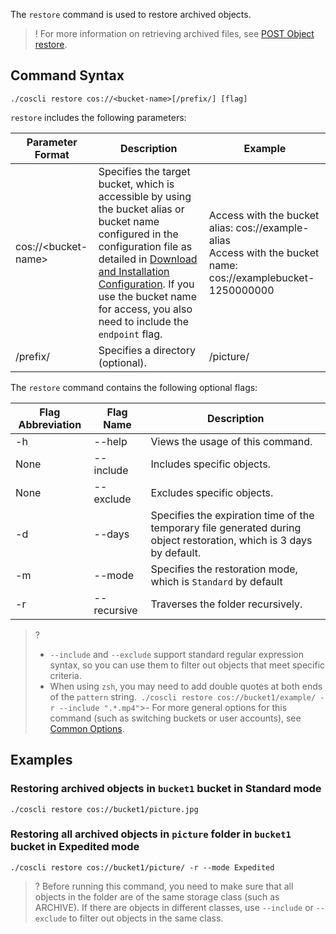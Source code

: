 The `restore` command is used to restore archived objects.
>! For more information on retrieving archived files, see [POST Object restore](https://intl.cloud.tencent.com/document/product/436/12633).

## Command Syntax

```plaintext
./coscli restore cos://<bucket-name>[/prefix/] [flag]
```


`restore` includes the following parameters:

| Parameter Format | Description | Example |
| --------- | ------------- | ------------------------ |
| cos://&lt;bucket-name&gt; | Specifies the target bucket, which is accessible by using the bucket alias or bucket name configured in the configuration file as detailed in [Download and Installation Configuration](https://intl.cloud.tencent.com/document/product/436/43265). If you use the bucket name for access, you also need to include the `endpoint` flag. | Access with the bucket alias: cos://example-alias <br>Access with the bucket name: cos://examplebucket-1250000000    |
| /prefix/          | Specifies a directory (optional). | /picture/ |

The `restore` command contains the following optional flags:

| Flag Abbreviation | Flag Name     | Description                         |
| --------- | ------------- | --------------------------------- |
| -h |  --help |   Views the usage of this command. |
|     None      | --include     | Includes specific objects.                  |
|     None      | --exclude     | Excludes specific objects.                |
| -d        | --days        | Specifies the expiration time of the temporary file generated during object restoration, which is 3 days by default. |
| -m        | --mode        | Specifies the restoration mode, which is `Standard` by default      |
| -r        | --recursive   | Traverses the folder recursively.                  |

>?
> - `--include` and `--exclude` support standard regular expression syntax, so you can use them to filter out objects that meet specific criteria.
> - When using `zsh`, you may need to add double quotes at both ends of the `pattern` string.```
./coscli restore cos://bucket1/example/ -r --include ".*.mp4"```>- For more general options for this command (such as switching buckets or user accounts), see [Common Options](https://www.tencentcloud.com/document/product/436/46273).


## Examples

### Restoring archived objects in `bucket1` bucket in Standard mode

```plaintext
./coscli restore cos://bucket1/picture.jpg
```

### Restoring all archived objects in `picture` folder in `bucket1` bucket in Expedited mode

```plaintext
./coscli restore cos://bucket1/picture/ -r --mode Expedited
```

>? Before running this command, you need to make sure that all objects in the folder are of the same storage class (such as ARCHIVE). If there are objects in different classes, use `--include` or `--exclude` to filter out objects in the same class.
>

